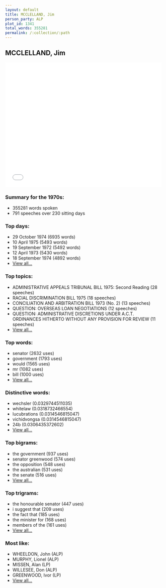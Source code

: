 ```yaml
---
layout: default
title: MCCLELLAND, Jim
person_party: ALP
plot_id: 1341
total_words: 355281
permalink: /:collection/:path
---
```


## MCCLELLAND, Jim

<iframe width="100%" height="400" frameborder="0" scrolling="no" src="//plot.ly/~wragge/1341.embed"></iframe>


### Summary for the 1970s:

* 355281 words spoken
* 791 speeches over 230 sitting days


### Top days:

* 29 October 1974 (6935 words)
* 10 April 1975 (5493 words)
* 19 September 1972 (5492 words)
* 12 April 1973 (5430 words)
* 18 September 1974 (4892 words)
* [View all...](days/)


### Top topics:

* ADMINISTRATIVE APPEALS TRIBUNAL BILL 1975: Second Reading (28 speeches)
* RACIAL DISCRIMINATION BILL 1975 (18 speeches)
* CONCILIATION AND ARBITRATION BILL 1973 (No. 2) (13 speeches)
* QUESTION: OVERSEAS LOAN NEGOTIATIONS (12 speeches)
* QUESTION: ADMINISTRATIVE DISCRETIONS UNDER A.C.T. ORDINANCES HITHERTO WITHOUT ANY PROVISION FOR REVIEW (11 speeches)
* [View all...](topics/)


### Top words:

* senator (2632 uses)
* government (1793 uses)
* would (1565 uses)
* mr (1082 uses)
* bill (1000 uses)
* [View all...](words/)


### Distinctive words:

* wechsler (0.0329744511035)
* whitelaw (0.0318732466554)
* lucubrations (0.0314546815047)
* vichidvongsa (0.0314546815047)
* 24b (0.0306435372602)
* [View all...](sig_words/)


### Top bigrams:

* the government (937 uses)
* senator greenwood (574 uses)
* the opposition (548 uses)
* the australian (531 uses)
* the senate (516 uses)
* [View all...](bigrams/)


### Top trigrams:

* the honourable senator (447 uses)
* i suggest that (209 uses)
* the fact that (185 uses)
* the minister for (168 uses)
* members of the (161 uses)
* [View all...](trigrams/)


### Most like:

* WHEELDON, John (ALP)
* MURPHY, Lionel (ALP)
* MISSEN, Alan (LP)
* WILLESEE, Don (ALP)
* GREENWOOD, Ivor (LP)
* [View all...](similarities/)
